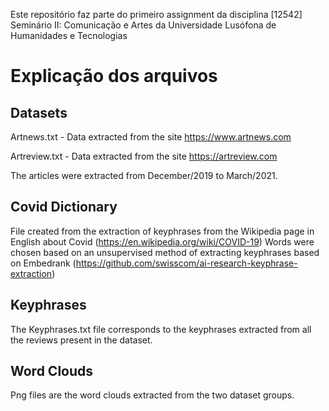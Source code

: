 Este repositório faz parte do primeiro assignment da disciplina [12542] Seminário II: Comunicação e Artes da Universidade Lusófona de Humanidades e Tecnologias

# Explicação dos arquivos

## Datasets

Artnews.txt - Data extracted from the site https://www.artnews.com

Artreview.txt - Data extracted from the site https://artreview.com

The articles were extracted from December/2019 to March/2021.

## Covid Dictionary

File created from the extraction of keyphrases from the Wikipedia page in English about Covid (https://en.wikipedia.org/wiki/COVID-19)
Words were chosen based on an unsupervised method of extracting keyphrases based on Embedrank (https://github.com/swisscom/ai-research-keyphrase-extraction)

## Keyphrases

The Keyphrases.txt file corresponds to the keyphrases extracted from all the reviews present in the dataset.

## Word Clouds

Png files are the word clouds extracted from the two dataset groups.
